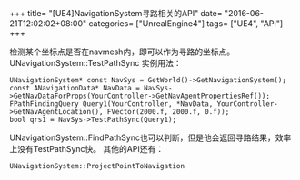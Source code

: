 +++
title= "[UE4]NavigationSystem寻路相关的API"
date= "2016-06-21T12:02:02+08:00"
categories= ["UnrealEngine4"]
tags= ["UE4", "API"]
+++

检测某个坐标点是否在navmesh内，即可以作为寻路的坐标点。
UNavigationSystem::TestPathSync 实例用法：

    UNavigationSystem* const NavSys = GetWorld()->GetNavigationSystem();
    const ANavigationData* NavData = NavSys->GetNavDataForProps(YourController->GetNavAgentPropertiesRef());
    FPathFindingQuery Query1(YourController, *NavData, YourController->GetNavAgentLocation(), FVector(2000.f, 2000.f, 0.f));
    bool qrs1 = NavSys->TestPathSync(Query1);


UNavigationSystem::FindPathSync也可以判断，但是他会返回寻路结果，效率上没有TestPathSync快。
其他的API还有：

    UNavigationSystem::ProjectPointToNavigation
